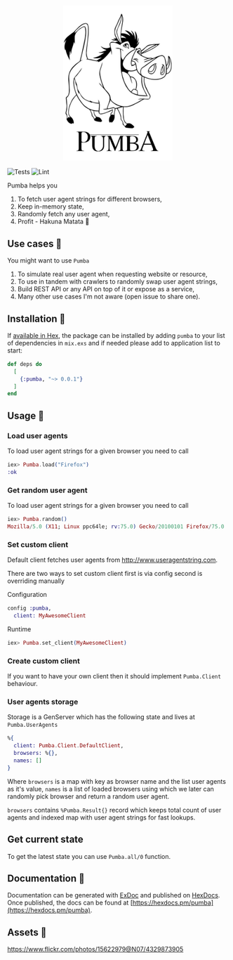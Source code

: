 <p align="center">
  <img width="250" src="https://raw.githubusercontent.com/imanhodjaev/pumba/main/assets/pumbaa.jpeg"/>
</p>

![Tests](https://github.com/imanhodjaev/pumba/actions/workflows/pumba.yml/badge.svg)
![Lint](https://github.com/imanhodjaev/pumba/actions/workflows/lint.yml/badge.svg)

Pumba helps you

1. To fetch user agent strings for different browsers,
2. Keep in-memory state,
3. Randomly fetch any user agent,
4. Profit - Hakuna Matata 🦄

## Use cases 🔮

You might want to use `Pumba`

1. To simulate real user agent when requesting website or resource,
2. To use in tandem with crawlers to randomly swap user agent strings,
3. Build REST API or any API on top of it or expose as a service,
4. Many other use cases I'm not aware (open issue to share one).

## Installation 💾

If [available in Hex](https://hex.pm/docs/publish), the package can be installed
by adding `pumba` to your list of dependencies in `mix.exs` and if needed please add to
application list to start:

```elixir
def deps do
  [
    {:pumba, "~> 0.0.1"}
  ]
end
```

## Usage 🧠

### Load user agents

To load user agent strings for a given browser you need to call

```ex
iex> Pumba.load("Firefox")
:ok
```

### Get random user agent

To load user agent strings for a given browser you need to call

```ex
iex> Pumba.random()
Mozilla/5.0 (X11; Linux ppc64le; rv:75.0) Gecko/20100101 Firefox/75.0
```

### Set custom client

Default client fetches user agents from http://www.useragentstring.com.

There are two ways to set custom client first is via config second is overriding manually

Configuration

```ex
config :pumba,
  client: MyAwesomeClient
```

Runtime

```ex
iex> Pumba.set_client(MyAwesomeClient)
```

### Create custom client

If you want to have your own client then it should implement `Pumba.Client` behaviour.

### User agents storage

Storage is a GenServer which has the following state and lives at `Pumba.UserAgents`

```ex
%{
  client: Pumba.Client.DefaultClient,
  browsers: %{},
  names: []
}
```

Where `browsers` is a map with key as browser name and the list user agents
as it's value, `names` is a list of loaded browsers using which we later can
randomly pick browser and return a random user agent.

`browsers` contains `%Pumba.Result{}` record which keeps total count of user
agents and indexed map with user agent strings for fast lookups.

## Get current state

To get the latest state you can use `Pumba.all/0` function.

## Documentation 📜

Documentation can be generated with [ExDoc](https://github.com/elixir-lang/ex_doc)
and published on [HexDocs](https://hexdocs.pm). Once published, the docs can
be found at [https://hexdocs.pm/pumba](https://hexdocs.pm/pumba).

## Assets 💄

https://www.flickr.com/photos/15622979@N07/4329873905
